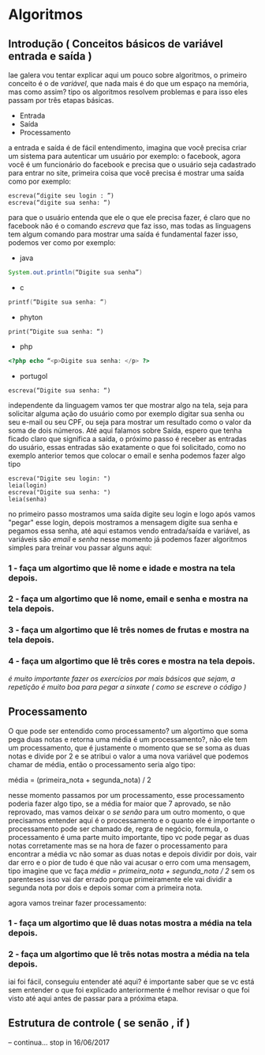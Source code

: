 # Algoritmos

## Introdução ( Conceitos básicos de variável entrada e saída )

Iae galera vou tentar explicar aqui um pouco sobre algoritmos, o primeiro conceito é o de *variável*, que nada mais é do que um espaço na memória, mas como assim? tipo os algoritmos resolvem problemas e para isso eles passam por três etapas básicas.

* Entrada
* Saída
* Processamento

a entrada e saída é de fácil entendimento, imagina que você precisa criar um sistema para autenticar um usuário por exemplo: o facebook, agora você é um funcionário do facebook e precisa que o usuário seja cadastrado para entrar no site, primeira coisa que você precisa é mostrar uma saída como por exemplo:
````
escreva(“digite seu login : ”)
escreva(“digite sua senha: “)
````
para que o usuário entenda que ele o que ele precisa fazer, é claro que no facebook não é o comando *escreva* que faz isso, mas todas as linguagens tem algum comando para mostrar uma saída é fundamental fazer isso, podemos ver como por exemplo:
* java
````java
System.out.println(“Digite sua senha”)
````
* c
````c
printf(“Digite sua senha: “)
````
* phyton
````phyton
print(“Digite sua senha: “)
````
* php
````php
<?php echo “<p>Digite sua senha: </p> ?>
````
* portugol
````
escreva(“Digite sua senha: “)
````
independente da linguagem vamos ter que mostrar algo na tela, seja para solicitar alguma ação do usuário como por exemplo digitar sua senha ou seu e-mail ou seu CPF, ou seja para mostrar um resultado como o valor da soma de dois números.
 Até aqui falamos sobre Saída, espero que tenha ficado claro que significa a saída, o próximo passo é receber as entradas do usuário, essas entradas são exatamente o que foi solicitado, como no exemplo anterior temos que colocar o email e senha
podemos fazer algo tipo
````
escreva("Digite seu login: ")
leia(login)
escreva("Digite sua senha: ")
leia(senha)
````
no primeiro passo mostramos uma saída digite seu login e logo após vamos "pegar" esse login, depois mostramos a mensagem digite sua senha e pegamos essa senha, até aqui estamos vendo entrada/saída e variável, as variáveis são *email* e *senha*
nesse momento já podemos fazer algoritmos simples para treinar vou passar alguns aqui:

### 1 - faça um algortimo que lê nome e idade e mostra na tela depois.

### 2 - faça um algortimo que lê nome, email e senha e mostra na tela depois.

### 3 - faça um algortimo que lê três nomes de frutas e mostra na tela depois.

### 4 - faça um algortimo que lê três cores e mostra na tela depois.

*é muito importante fazer os exercícios por mais básicos que sejam, a repetição é muito boa para pegar a sinxate ( como se escreve o código )*

## Processamento 

O que pode ser entendido como processamento? um algortimo que soma pega duas notas e retorna uma média é um processamento?, não ele tem um processamento, que é justamente o momento que se se soma as duas notas e divide por 2 e se atribui o valor a uma nova variável
que podemos chamar de média, então o processamento seria algo tipo:

média = (primeira_nota + segunda_nota) / 2

nesse momento passamos por um processamento, esse processamento poderia fazer algo tipo, se a média for maior que 7 aprovado, se não reprovado, mas vamos deixar o *se senão* para um outro momento, o que precisamos entender aqui é o processamento e o quanto ele é importante
o processamento pode ser chamado de, regra de negócio, formula, o processamento é uma parte muito importante, tipo vc pode pegar as duas notas corretamente mas se na hora de fazer o processamento para encontrar a média vc não somar as duas notas e depois dividir por dois, vair dar erro
e o pior de tudo é que não vai acusar o erro com uma mensagem, tipo imagine que vc faça *média = primeira_nota + segunda_nota / 2* sem os parenteses isso vai dar errado porque primeiramente ele vai dividir a segunda nota por dois e depois somar com a primeira nota.

agora vamos treinar fazer processamento:

### 1 - faça um algortimo que lê duas notas mostra a média na tela depois.

### 2 - faça um algortimo que lê três notas mostra a média na tela depois.

iai foi fácil, conseguiu entender até aqui? é importante saber que se vc está sem entender o que foi explicado anteriormente é melhor revisar o que foi visto até aqui antes de passar para a próxima etapa.

## Estrutura de controle ( se senão , if )
– continua... stop in 16/06/2017
